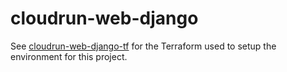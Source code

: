 # cloudrun-web-django

See [cloudrun-web-django-tf](https://github.com/arueth/cloudrun-web-django-tf) for the Terraform used to setup the environment for this project.
